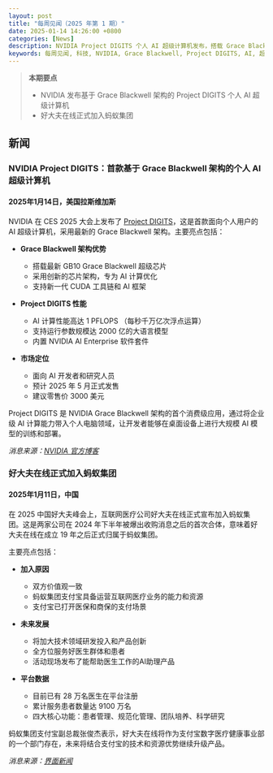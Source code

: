 ```yaml
---
layout: post
title: "每周见闻（2025 年第 1 期）"
date: 2025-01-14 14:26:00 +0800
categories: [News]
description: NVIDIA Project DIGITS 个人 AI 超级计算机发布，搭载 Grace Blackwell 架构
keywords: 每周见闻, 科技, NVIDIA, Grace Blackwell, Project DIGITS, AI, 超级计算机
---
```


> **本期要点**
>
> - NVIDIA 发布基于 Grace Blackwell 架构的 Project DIGITS 个人 AI 超级计算机
> - 好大夫在线正式加入蚂蚁集团

## 新闻

### NVIDIA Project DIGITS：首款基于 Grace Blackwell 架构的个人 AI 超级计算机

#### 2025年1月14日，美国拉斯维加斯

NVIDIA 在 CES 2025 大会上发布了 [Project DIGITS](https://blogs.nvidia.cn/blog/nvidia-puts-grace-blackwell-on-every-desk-and-at-every-ai-developers-fingertips/)，这是首款面向个人用户的 AI 超级计算机，采用最新的 Grace Blackwell 架构。主要亮点包括：

- **Grace Blackwell 架构优势**
  - 搭载最新 GB10 Grace Blackwell 超级芯片
  - 采用创新的芯片架构，专为 AI 计算优化
  - 支持新一代 CUDA 工具链和 AI 框架

- **Project DIGITS 性能**
  - AI 计算性能高达 1 PFLOPS （每秒千万亿次浮点运算）
  - 支持运行参数规模达 2000 亿的大语言模型
  - 内置 NVIDIA AI Enterprise 软件套件

- **市场定位**
  - 面向 AI 开发者和研究人员
  - 预计 2025 年 5 月正式发售
  - 建议零售价 3000 美元

Project DIGITS 是 NVIDIA Grace Blackwell 架构的首个消费级应用，通过将企业级 AI 计算能力带入个人电脑领域，让开发者能够在桌面设备上进行大规模 AI 模型的训练和部署。

*消息来源：[NVIDIA 官方博客](https://blogs.nvidia.cn/blog/nvidia-puts-grace-blackwell-on-every-desk-and-at-every-ai-developers-fingertips/)*

### 好大夫在线正式加入蚂蚁集团

#### 2025年1月11日，中国

在 2025 中国好大夫峰会上，互联网医疗公司好大夫在线正式宣布加入蚂蚁集团。这是两家公司在 2024 年下半年被爆出收购消息之后的首次合体，意味着好大夫在线在成立 19 年之后正式归属于蚂蚁集团。

主要亮点包括：

- **加入原因**
  - 双方价值观一致
  - 蚂蚁集团支付宝具备运营互联网医疗业务的能力和资源
  - 支付宝已打开医保和商保的支付场景

- **未来发展**
  - 将加大技术领域研发投入和产品创新
  - 全方位服务好医生群体和患者
  - 活动现场发布了能帮助医生工作的AI助理产品

- **平台数据**
  - 目前已有 28 万名医生在平台注册
  - 累计服务患者数量达 9100 万名
  - 四大核心功能：患者管理、规范化管理、团队培养、科学研究

蚂蚁集团支付宝副总裁张俊杰表示，好大夫在线将作为支付宝数字医疗健康事业部的一个部门存在，未来将结合支付宝的技术和资源优势继续升级产品。

*消息来源：[界面新闻](https://news.qq.com/rain/a/20250113A06DWL00)*
